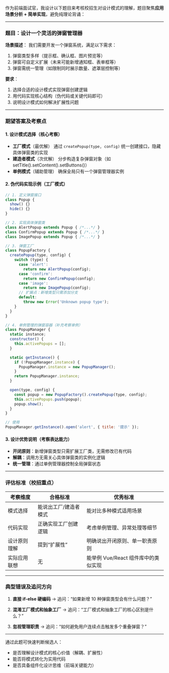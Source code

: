 作为前端面试官，我设计以下题目来考核校招生对设计模式的理解，题目聚焦**应用场景分析 + 简单实现**，避免纯理论背诵：

---

### 题目：设计一个灵活的弹窗管理器
**场景描述**：
我们需要开发一个弹窗系统，满足以下需求：
1. 弹窗类型多样（提示框、确认框、图片预览等）
2. 弹窗可自定义扩展（未来可能新增通知框、表单框等）
3. 弹窗需统一管理（如限制同时展示数量、遮罩层控制等）

**要求**：
1. 选择合适的设计模式实现弹窗创建逻辑
2. 用代码实现核心结构（伪代码或关键代码即可）
3. 说明设计模式如何解决扩展性问题

---

### 期望答案及考察点
#### 1. 设计模式选择（核心考察）
- **工厂模式**（最优解）
  通过 `createPopup(type, config)` 统一创建接口，隐藏具体弹窗类的实现
- **建造者模式**（次优解）
  分步构造复杂弹窗对象（如 setTitle().setContent().setButtons()）
- **单例模式**（辅助管理）
  确保全局只有一个弹窗管理器实例

#### 2. 伪代码实现示例（工厂模式）
```javascript
// 1. 定义弹窗接口
class Popup {
  show() {}
  hide() {}
}

// 2. 实现具体弹窗类
class AlertPopup extends Popup { /*...*/ }
class ConfirmPopup extends Popup { /*...*/ }
class ImagePopup extends Popup { /*...*/ }

// 3. 弹窗工厂
class PopupFactory {
  createPopup(type, config) {
    switch (type) {
      case 'alert':
        return new AlertPopup(config);
      case 'confirm':
        return new ConfirmPopup(config);
      case 'image':
        return new ImagePopup(config);
      // 扩展点：新增类型只需添加分支
      default:
        throw new Error('Unknown popup type');
    }
  }
}

// 4. 单例管理的弹窗容器（补充考察单例）
class PopupManager {
  static instance;
  constructor() {
    this.activePopups = [];
  }

  static getInstance() {
    if (!PopupManager.instance) {
      PopupManager.instance = new PopupManager();
    }
    return PopupManager.instance;
  }

  open(type, config) {
    const popup = new PopupFactory().createPopup(type, config);
    this.activePopups.push(popup);
    popup.show();
  }
}

// 使用
PopupManager.getInstance().open('alert', { title: '提示' });
```

#### 3. 设计优势说明（考察表达能力）
- **开闭原则**：新增弹窗类型只需扩展工厂类，无需修改已有代码
- **解耦**：调用方无需关心具体弹窗类的实例化逻辑
- **统一管理**：通过单例管理器控制全局弹窗状态

---

### 评估标准（校招重点）
| 考察维度          | 合格标准                          | 优秀标准                              |
|-------------------|----------------------------------|---------------------------------------|
| 模式选择          | 能说出工厂/建造者模式            | 能对比多种模式适用场景                |
| 代码实现          | 正确实现工厂创建逻辑             | 考虑单例管理、异常处理等细节          |
| 设计原则理解      | 提到“扩展性”                     | 明确说出开闭原则、单一职责原则        |
| 实际应用联想      | 无                               | 能举例 Vue/React 组件库中的类似实现   |

---

### 典型错误及追问方向
1. **直接 if-else 硬编码**
   → 追问：“如果新增 10 种弹窗类型会有什么问题？”

2. **混淆工厂模式和抽象工厂**
   → 追问：“工厂模式和抽象工厂的核心区别是什么？”

3. **忽视管理职责**
   → 追问：“如何避免用户连续点击触发多个重叠弹窗？”

---

通过此题可快速判断候选人：
- 是否理解设计模式的核心价值（解耦、扩展性）
- 能否将模式转化为实用代码
- 是否具备组件化设计思维（前端关键能力）
